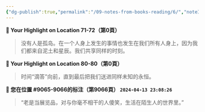 ```yaml
---
{"dg-publish":true,"permalink":"/09-notes-from-books-reading/6/","noteIcon":"","created":"2024-05-20T06:52:18.134+02:00","updated":"2024-05-20T06:53:36.634+02:00"}
---
```


**📍 Your Highlight on Location 71-72（第0頁）**

> 没有人是孤岛。在一个人身上发生的事情也发生在我们所有人身上，因为我们都来自泥土和星辰。我们共享同样的时刻。

**📍 Your Highlight on Location 80-80（第0頁）**

> 时间“滴答”向前，直到最后把我们送进同样未知的永恒。

**📍 您在位置 #9065-9066的标注（第9066頁） `2024-04-13 23:08:26`**

> “老是当展览品，对与你毫不相干的人傻笑，生活在陌生人的世界里。”
